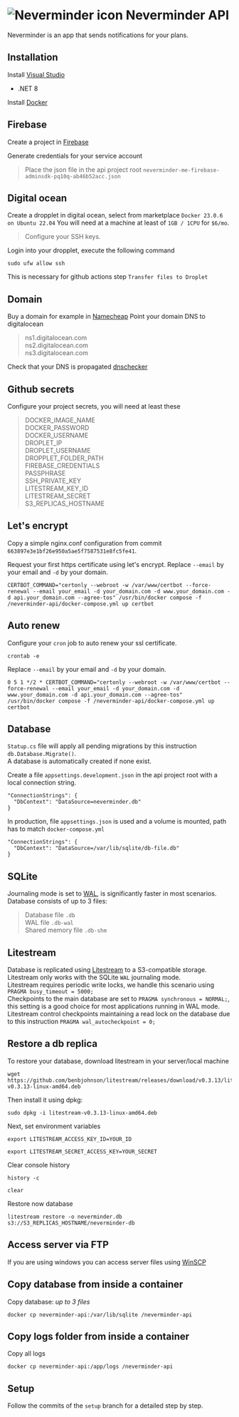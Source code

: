 # ![Neverminder icon](https://github.com/Dayonel/neverminder-api/assets/10290812/b64fdd09-5297-4cf5-bb68-3d7249a9c147) Neverminder API

Neverminder is an app that sends notifications for your plans.

## Installation

Install [Visual Studio](https://visualstudio.microsoft.com/downloads/)
 - .NET 8

Install [Docker](https://www.docker.com/products/docker-desktop/)

## Firebase
Create a project in [Firebase](https://firebase.com/)

Generate credentials for your service account
	
> Place the json file in the api project root `neverminder-me-firebase-adminsdk-pq10q-ab46b52acc.json`

## Digital ocean
Create a dropplet in digital ocean, select from marketplace `Docker 23.0.6 on Ubuntu 22.04`
You will need at a machine at least of `1GB / 1CPU` for `$6/mo`.
> Configure your SSH keys.

Login into your dropplet, execute the following command
```
sudo ufw allow ssh
```
This is necessary for github actions step `Transfer files to Droplet`

## Domain
Buy a domain for example in [Namecheap](https://www.namecheap.com/)
Point your domain DNS to digitalocean
> ns1.digitalocean.com\
> ns2.digitalocean.com\
> ns3.digitalocean.com

Check that your DNS is propagated [dnschecker](https://dnschecker.org/)

## Github secrets
Configure your project secrets, you will need at least these
> DOCKER_IMAGE_NAME\
> DOCKER_PASSWORD\
> DOCKER_USERNAME\
> DROPLET_IP\
> DROPLET_USERNAME\
> DROPPLET_FOLDER_PATH\
> FIREBASE_CREDENTIALS\
> PASSPHRASE\
> SSH_PRIVATE_KEY\
> LITESTREAM_KEY_ID\
> LITESTREAM_SECRET\
> S3_REPLICAS_HOSTNAME

## Let's encrypt
Copy a simple nginx.conf configuration from commit `663897e3e1bf26e950a5ae5f7587531e8fc5fe41`.

Request your first https certificate using let's encrypt.
Replace `--email` by your email and `-d` by your domain.
```
CERTBOT_COMMAND="certonly --webroot -w /var/www/certbot --force-renewal --email your_email -d your_domain.com -d www.your_domain.com -d api.your_domain.com --agree-tos" /usr/bin/docker compose -f /neverminder-api/docker-compose.yml up certbot
```

## Auto renew
Configure your `cron` job to auto renew your ssl certificate.
```
crontab -e
```

Replace `--email` by your email and `-d` by your domain.
```
0 5 1 */2 * CERTBOT_COMMAND="certonly --webroot -w /var/www/certbot --force-renewal --email your_email -d your_domain.com -d www.your_domain.com -d api.your_domain.com --agree-tos" /usr/bin/docker compose -f /neverminder-api/docker-compose.yml up certbot
```

## Database
`Statup.cs` file will apply all pending migrations by this instruction `db.Database.Migrate()`.\
A database is automatically created if none exist.

Create a file `appsettings.development.json` in the api project root with a local connection string.
```
"ConnectionStrings": {
  "DbContext": "DataSource=neverminder.db"
}
```

In production, file `appsettings.json` is used and a volume is mounted, path has to match `docker-compose.yml`
```
"ConnectionStrings": {
  "DbContext": "DataSource=/var/lib/sqlite/db-file.db"
}
```

## SQLite
Journaling mode is set to [WAL](https://www.sqlite.org/wal.html), is significantly faster in most scenarios.\
Database consists of up to 3 files:
> Database file `.db`\
> WAL file `.db-wal`\
> Shared memory file `.db-shm`

## Litestream
Database is replicated using [Litestream](https://litestream.io/) to a S3-compatible storage.\
Litestream only works with the SQLite `WAL` journaling mode.\
Litestream requires periodic write locks, we handle this scenario using `PRAGMA busy_timeout = 5000;`\
Checkpoints to the main database are set to `PRAGMA synchronous = NORMAL;`, this setting is a good choice for most applications running in WAL mode.\
Litestream control checkpoints maintaining a read lock on the database due to this instruction `PRAGMA wal_autocheckpoint = 0;`

## Restore a db replica
To restore your database, download litestream in your server/local machine
```
wget https://github.com/benbjohnson/litestream/releases/download/v0.3.13/litestream-v0.3.13-linux-amd64.deb
```

Then install it using dpkg:
```
sudo dpkg -i litestream-v0.3.13-linux-amd64.deb
```

Next, set environment variables
```
export LITESTREAM_ACCESS_KEY_ID=YOUR_ID
```
```
export LITESTREAM_SECRET_ACCESS_KEY=YOUR_SECRET
```

Clear console history
```
history -c
```
```
clear
```

Restore now database
```
litestream restore -o neverminder.db s3://S3_REPLICAS_HOSTNAME/neverminder-db
```

## Access server via FTP
If you are using windows you can access server files using [WinSCP](https://winscp.net/eng/download.php)

## Copy database from inside a container
Copy database: *up to 3 files*
```
docker cp neverminder-api:/var/lib/sqlite /neverminder-api
```

## Copy logs folder from inside a container
Copy all logs
```
docker cp neverminder-api:/app/logs /neverminder-api
```

## Setup
Follow the commits of the `setup` branch for a detailed step by step.